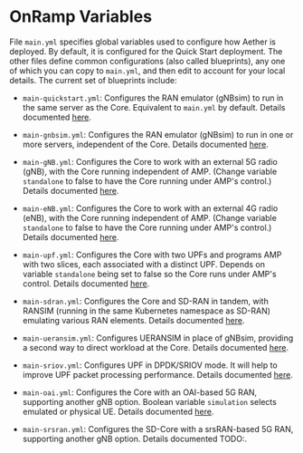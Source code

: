 # OnRamp Variables

File `main.yml` specifies global variables used to configure how Aether is deployed.
By default, it is configured for the Quick Start deployment. The other files define
common configurations (also called blueprints), any one of which you can copy to
`main.yml`, and then edit to account for your local details. The current set of
blueprints include:

* `main-quickstart.yml`: Configures the RAN emulator (gNBsim) to run in the same
   server as the Core. Equivalent to `main.yml` by default. Details documented
   [here](https://docs.aetherproject.org/master/onramp/start.html).

* `main-gnbsim.yml`: Configures the RAN emulator (gNBsim) to run in one or more
   servers, independent of the Core. Details documented
   [here](https://docs.aetherproject.org/master/onramp/gnbsim.html).

* `main-gNB.yml`: Configures the Core to work with an external 5G radio (gNB), with
   the Core running independent of AMP. (Change variable `standalone` to false to have
   the Core running under AMP's control.) Details documented
   [here](https://docs.aetherproject.org/master/onramp/gnb.html).

* `main-eNB.yml`: Configures the Core to work with an external 4G radio (eNB), with
   the Core running independent of AMP. (Change variable `standalone` to false to have
   the Core running under AMP's control.) Details documented
   [here](https://docs.aetherproject.org/master/onramp/gnb.html#support-for-enbs).

* `main-upf.yml`: Configures the Core with two UPFs and programs AMP
   with two slices, each associated with a distinct UPF. Depends on variable
   `standalone` being set to false so the Core runs under AMP's control.
   Details documented
   [here](https://docs.aetherproject.org/master/onramp/blueprints.html#multiple-upfs).

* `main-sdran.yml`: Configures the Core and SD-RAN in tandem, with
  RANSIM (running in the same Kubernetes namespace as SD-RAN)
  emulating various RAN elements. Details documented
  [here](https://docs.aetherproject.org/master/onramp/blueprints.html#sd-ran).

* `main-ueransim.yml`: Configures UERANSIM in place of gNBsim,
  providing a second way to direct workload at the Core. Details documented
  [here](https://docs.aetherproject.org/master/onramp/blueprints.html#ueransim).

* `main-sriov.yml`: Configures UPF in DPDK/SRIOV mode. It will help to improve 
  UPF packet processing performance. Details documented 
  [here](https://docs.aetherproject.org/master/onramp/blueprints.html#enable-sr-iov-and-dpdk). 

* `main-oai.yml`: Configures the Core with an OAI-based 5G RAN,
  supporting another gNB option. Boolean variable `simulation` selects
  emulated or physical UE. Details documented
  [here](https://docs.aetherproject.org/master/onramp/blueprints.html#oai-5g-ran). 

* `main-srsran.yml`: Configures the SD-Core with a srsRAN-based 5G RAN,
  supporting another gNB option. Details documented
  TODO:.
